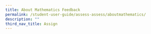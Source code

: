 ```yaml
---
title: About Mathematics Feedback
permalink: /student-user-guide/assess-assess/aboutmathematics/
description: ""
third_nav_title: Assign
---
```

